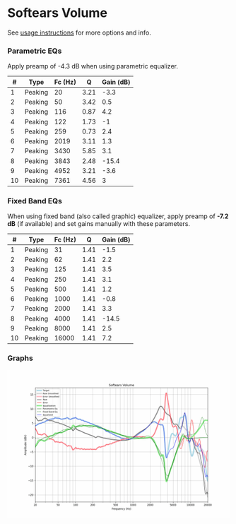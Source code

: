 # Softears Volume
See [usage instructions](https://github.com/jaakkopasanen/AutoEq#usage) for more options and info.

### Parametric EQs
Apply preamp of -4.3 dB when using parametric equalizer.

|   # | Type    |   Fc (Hz) |    Q |   Gain (dB) |
|-----|---------|-----------|------|-------------|
|   1 | Peaking |        20 | 3.21 |        -3.3 |
|   2 | Peaking |        50 | 3.42 |         0.5 |
|   3 | Peaking |       116 | 0.87 |         4.2 |
|   4 | Peaking |       122 | 1.73 |        -1   |
|   5 | Peaking |       259 | 0.73 |         2.4 |
|   6 | Peaking |      2019 | 3.11 |         1.3 |
|   7 | Peaking |      3430 | 5.85 |         3.1 |
|   8 | Peaking |      3843 | 2.48 |       -15.4 |
|   9 | Peaking |      4952 | 3.21 |        -3.6 |
|  10 | Peaking |      7361 | 4.56 |         3   |

### Fixed Band EQs
When using fixed band (also called graphic) equalizer, apply preamp of **-7.2 dB** (if available) and set gains manually with these parameters.

|   # | Type    |   Fc (Hz) |    Q |   Gain (dB) |
|-----|---------|-----------|------|-------------|
|   1 | Peaking |        31 | 1.41 |        -1.5 |
|   2 | Peaking |        62 | 1.41 |         2.2 |
|   3 | Peaking |       125 | 1.41 |         3.5 |
|   4 | Peaking |       250 | 1.41 |         3.1 |
|   5 | Peaking |       500 | 1.41 |         1.2 |
|   6 | Peaking |      1000 | 1.41 |        -0.8 |
|   7 | Peaking |      2000 | 1.41 |         3.3 |
|   8 | Peaking |      4000 | 1.41 |       -14.5 |
|   9 | Peaking |      8000 | 1.41 |         2.5 |
|  10 | Peaking |     16000 | 1.41 |         7.2 |

### Graphs
![](./Softears%20Volume.png)
